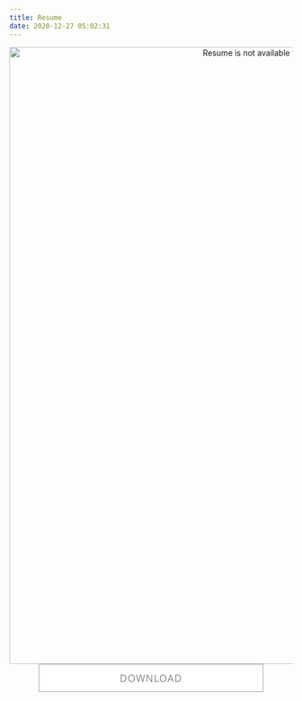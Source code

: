 ```yaml
---
title: Resume
date: 2020-12-27 05:02:31
---
```


<style>
	.center {
		display: block;
		max-width: 100%;
		height: auto;
		text-align: center;
		margin-left: auto;
		margin-right: auto;
	}

	.button {
		color:#858585;
			background: #FFFFFF;
		height: 50px;
		width: 400px;
		font-family: "Open Sans", sans-serif;
		font-size: 1.1rem;
		font-weight: 500;
		letter-spacing: 1.1px;
		border: 1px #A5A5A5 solid;
			transition: all 0.3s ease-in-out;
		padding: 4px 12px 4px 12px;
		margin-bottom: 50px;
	}

	.button:hover {
		color:#353535;
		border: 1px #353535 solid;
			transition: all 0.3s ease-in-out;
		cursor: pointer;
		text-decoration: none;
	}
	
	.button:focus {
		color:#353535;
		border: 1px #353535 solid;
		cursor: pointer;
		text-decoration: none;
		outline: none;
		box-shadow: none;
	}
	
	
}
	
</style>

<img src="/images/SevaNetrebchenko_Resume2020.jpg" alt="Resume is not available for view, use the link below to download." width="1100" class="center"></img>
<button type="button" onclick="location.href='https://drive.google.com/file/d/1vZDgfPBOyyZsE_pGp32hrUIiCiHsHeG0/view';" class="center button disable-select">DOWNLOAD</button>
